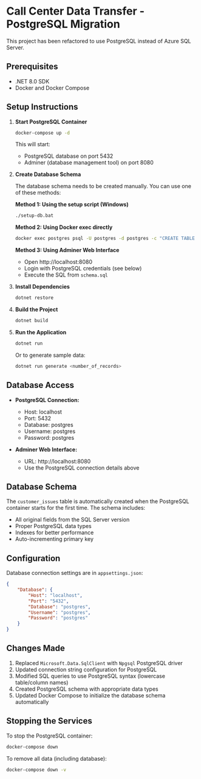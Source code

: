 # Call Center Data Transfer - PostgreSQL Migration

This project has been refactored to use PostgreSQL instead of Azure SQL Server.

## Prerequisites

- .NET 8.0 SDK
- Docker and Docker Compose

## Setup Instructions

1. **Start PostgreSQL Container**
   ```bash
   docker-compose up -d
   ```
   This will start:
   - PostgreSQL database on port 5432
   - Adminer (database management tool) on port 8080

2. **Create Database Schema**
   
   The database schema needs to be created manually. You can use one of these methods:

   **Method 1: Using the setup script (Windows)**
   ```bash
   ./setup-db.bat
   ```

   **Method 2: Using Docker exec directly**
   ```bash
   docker exec postgres psql -U postgres -d postgres -c "CREATE TABLE IF NOT EXISTS customer_issues (id SERIAL PRIMARY KEY, classified_reason VARCHAR(500), resolve_status VARCHAR(100), call_summary TEXT, customer_name VARCHAR(200), employee_name VARCHAR(200), order_number VARCHAR(100), customer_contact_nr VARCHAR(50), new_address TEXT, sentiment_initial TEXT, sentiment_final TEXT, satisfaction_score_initial INTEGER, satisfaction_score_final INTEGER, eta VARCHAR(100), action_item TEXT, call_date TIMESTAMP, created_at TIMESTAMP DEFAULT CURRENT_TIMESTAMP);"
   ```

   **Method 3: Using Adminer Web Interface**
   - Open http://localhost:8080
   - Login with PostgreSQL credentials (see below)
   - Execute the SQL from `schema.sql`

3. **Install Dependencies**
   ```bash
   dotnet restore
   ```

4. **Build the Project**
   ```bash
   dotnet build
   ```

5. **Run the Application**
   ```bash
   dotnet run
   ```

   Or to generate sample data:
   ```bash
   dotnet run generate <number_of_records>
   ```

## Database Access

- **PostgreSQL Connection:**
  - Host: localhost
  - Port: 5432
  - Database: postgres
  - Username: postgres
  - Password: postgres

- **Adminer Web Interface:**
  - URL: http://localhost:8080
  - Use the PostgreSQL connection details above

## Database Schema

The `customer_issues` table is automatically created when the PostgreSQL container starts for the first time. The schema includes:

- All original fields from the SQL Server version
- Proper PostgreSQL data types
- Indexes for better performance
- Auto-incrementing primary key

## Configuration

Database connection settings are in `appsettings.json`:

```json
{
    "Database": {
        "Host": "localhost",
        "Port": "5432",
        "Database": "postgres",
        "Username": "postgres",
        "Password": "postgres"
    }
}
```

## Changes Made

1. Replaced `Microsoft.Data.SqlClient` with `Npgsql` PostgreSQL driver
2. Updated connection string configuration for PostgreSQL
3. Modified SQL queries to use PostgreSQL syntax (lowercase table/column names)
4. Created PostgreSQL schema with appropriate data types
5. Updated Docker Compose to initialize the database schema automatically

## Stopping the Services

To stop the PostgreSQL container:
```bash
docker-compose down
```

To remove all data (including database):
```bash
docker-compose down -v
```
